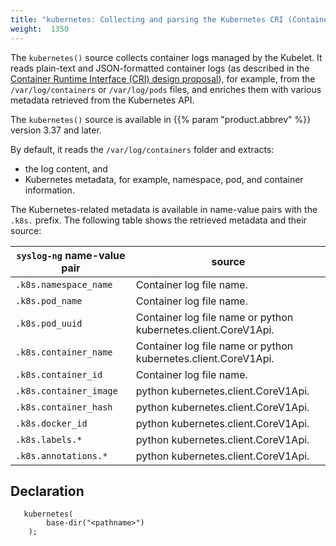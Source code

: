 ```yaml
---
title: "kubernetes: Collecting and parsing the Kubernetes CRI (Container Runtime Interface) format"
weight:  1350
---
```

<!-- DISCLAIMER: This file is based on the syslog-ng Open Source Edition documentation https://github.com/balabit/syslog-ng-ose-guides/commit/2f4a52ee61d1ea9ad27cb4f3168b95408fddfdf2 and is used under the terms of The syslog-ng Open Source Edition Documentation License. The file has been modified by Axoflow. -->

The `kubernetes()` source collects container logs managed by the Kubelet. It reads plain-text and JSON-formatted container logs (as described in the [Container Runtime Interface (CRI) design proposal](https://github.com/kubernetes/design-proposals-archive/blob/main/node/kubelet-cri-logging.md)), for example, from the `/var/log/containers` or `/var/log/pods` files, and enriches them with various metadata retrieved from the Kubernetes API.

The `kubernetes()` source is available in {{% param "product.abbrev" %}} version 3.37 and later.

By default, it reads the `/var/log/containers` folder and extracts:

- the log content, and
- Kubernetes metadata, for example, namespace, pod, and container information.

The Kubernetes-related metadata is available in name-value pairs with the `.k8s.` prefix. The following table shows the retrieved metadata and their source:

| `syslog-ng` name-value pair | source |
|---------------------------|--------|
| `.k8s.namespace_name` | Container log file name.|
| `.k8s.pod_name` | Container log file name.|
| `.k8s.pod_uuid` | Container log file name or python kubernetes.client.CoreV1Api.|
| `.k8s.container_name` | Container log file name or python kubernetes.client.CoreV1Api.|
| `.k8s.container_id` | Container log file name.|
| `.k8s.container_image` | python kubernetes.client.CoreV1Api.|
| `.k8s.container_hash` | python kubernetes.client.CoreV1Api.|
| `.k8s.docker_id` | python kubernetes.client.CoreV1Api.|
| `.k8s.labels.*` | python kubernetes.client.CoreV1Api.|
| `.k8s.annotations.*` | python kubernetes.client.CoreV1Api.|

## Declaration

```shell
   kubernetes(
        base-dir("<pathname>")
    );
```
